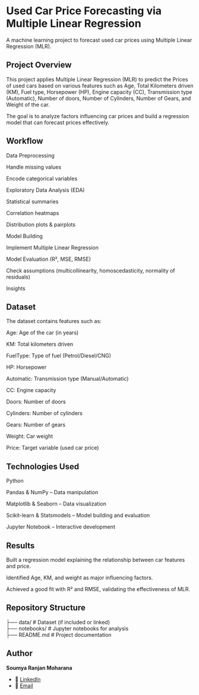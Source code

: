 # Used Car Price Forecasting via Multiple Linear Regression

A machine learning project to forecast used car prices using Multiple Linear Regression (MLR).

## Project Overview

This project applies Multiple Linear Regression (MLR) to predict the Prices of used cars based on various features such as Age, Total Kilometers driven (KM), Fuel type, Horsepower (HP), Engine capacity (CC), Transmission type (Automatic), Number of doors, Number of Cylinders, Number of Gears, and Weight of the car.

The goal is to analyze factors influencing car prices and build a regression model that can forecast prices effectively.

## Workflow

Data Preprocessing

Handle missing values

Encode categorical variables

Exploratory Data Analysis (EDA)

Statistical summaries

Correlation heatmaps

Distribution plots & pairplots

Model Building

Implement Multiple Linear Regression

Model Evaluation (R², MSE, RMSE)

Check assumptions (multicollinearity, homoscedasticity, normality of residuals)

Insights



## Dataset

The dataset contains features such as:

Age: Age of the car (in years)

KM:  Total kilometers driven

FuelType: Type of fuel (Petrol/Diesel/CNG)

HP: Horsepower

Automatic: Transmission type (Manual/Automatic)

CC: Engine capacity

Doors: Number of doors

Cylinders: Number of cylinders

Gears: Number of gears

Weight: Car weight

Price: Target variable (used car price)

## Technologies Used

Python

Pandas & NumPy – Data manipulation

Matplotlib & Seaborn – Data visualization

Scikit-learn & Statsmodels – Model building and evaluation

Jupyter Notebook – Interactive development

 ## Results

Built a regression model explaining the relationship between car features and price.

Identified Age, KM, and weight as major influencing factors.

Achieved a good fit with R² and RMSE, validating the effectiveness of MLR.

## Repository Structure
├── data/                  # Dataset (if included or linked)  
├── notebooks/             # Jupyter notebooks for analysis  
├── README.md              # Project documentation  


## Author  
**Soumya Ranjan Moharana**  
- 💼 [LinkedIn](https://www.linkedin.com/in/soumya-ranjan-moharana-914477268)  
- 📧 [Email](mailto:soumyaranjanmoharana56@gmail.com)  

